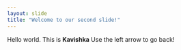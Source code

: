 ```yaml
---
layout: slide
title: "Welcome to our second slide!"
---
```

Hello world. This is **Kavishka**
Use the left arrow to go back!